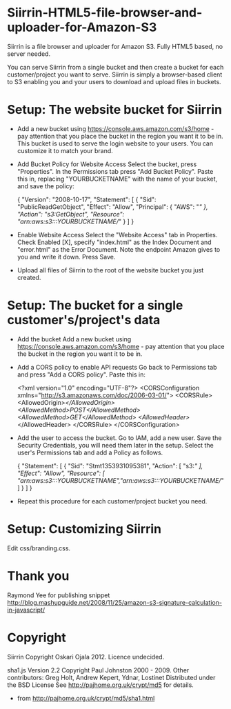 Siirrin-HTML5-file-browser-and-uploader-for-Amazon-S3
=====================================================

Siirrin is a file browser and uploader for Amazon S3. Fully HTML5 based,
no server needed.

You can serve Siirrin from a single bucket and then create a bucket for each
customer/project you want to serve. Siirrin is simply a browser-based client
to S3 enabling you and your users to download and upload files in buckets.

Setup: The website bucket for Siirrin
=====================================
 - Add a new bucket using https://console.aws.amazon.com/s3/home - pay attention
   that you place the bucket in the region you want it to be in. This bucket
   is used to serve the login website to your users. You can customize it to match
   your brand.

 - Add Bucket Policy for Website Access
   Select the bucket, press "Properties". In the Permissions tab press
   "Add Bucket Policy". Paste this in, replacing "YOURBUCKETNAME" with the name
   of your bucket, and save the policy:

   {
    "Version": "2008-10-17",
    "Statement": [
             {
                "Sid": "PublicReadGetObject",
                "Effect": "Allow",
                "Principal": {
                    "AWS": "*"
                },
                "Action": "s3:GetObject",
                "Resource": "arn:aws:s3:::YOURBUCKETNAME/*"
             }
    ]
   }

 - Enable Website Access
   Select the "Website Access" tab in Properties. Check Enabled [X], specify
   "index.html" as the Index Document and "error.html" as the Error Document.
   Note the endpoint Amazon gives to you and write it down. Press Save.

 - Upload all files of Siirrin to the root of the website bucket you just created.

Setup: The bucket for a single customer's/project's data
========================================================
 - Add the bucket
   Add a new bucket using https://console.aws.amazon.com/s3/home - pay attention
   that you place the bucket in the region you want it to be in.

 - Add a CORS policy to enable API requests
   Go back to Permissions tab and press "Add a CORS policy". Paste this in:

   &lt;?xml version="1.0" encoding="UTF-8"?&gt;
   &lt;CORSConfiguration xmlns="http://s3.amazonaws.com/doc/2006-03-01/"&gt;
       &lt;CORSRule&gt;
           &lt;AllowedOrigin&gt;*&lt;/AllowedOrigin&gt;
           &lt;AllowedMethod&gt;POST&lt;/AllowedMethod&gt;
           &lt;AllowedMethod&gt;GET&lt;/AllowedMethod&gt;
           &lt;AllowedHeader&gt;*&lt;/AllowedHeader&gt;
       &lt;/CORSRule&gt;
   &lt;/CORSConfiguration&gt;

 - Add the user to access the bucket. Go to IAM, add a new user.
   Save the Security Credentials, you will need them later in the setup.
   Select the user's Permissions tab and add a Policy as follows.

   {
    "Statement": [
    {
      "Sid": "Stmt1353931095381",
      "Action": [
        "s3:*"
      ],
      "Effect": "Allow",
      "Resource": [
        "arn:aws:s3:::YOURBUCKETNAME","arn:aws:s3:::YOURBUCKETNAME/*"
      ]
    }
    ]
   }

 - Repeat this procedure for each customer/project bucket you need.

Setup: Customizing Siirrin
==========================
Edit css/branding.css.


Thank you
=========
Raymond Yee for publishing snippet
http://blog.mashupguide.net/2008/11/25/amazon-s3-signature-calculation-in-javascript/


Copyright
=========
Siirrin Copyright Oskari Ojala 2012.
 Licence undecided.

sha1.js
 Version 2.2 Copyright Paul Johnston 2000 - 2009.
 Other contributors: Greg Holt, Andrew Kepert, Ydnar, Lostinet
 Distributed under the BSD License
 See http://pajhome.org.uk/crypt/md5 for details.

 - from http://pajhome.org.uk/crypt/md5/sha1.html
